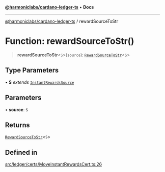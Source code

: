 [**@harmoniclabs/cardano-ledger-ts**](../README.md) • **Docs**

***

[@harmoniclabs/cardano-ledger-ts](../globals.md) / rewardSourceToStr

# Function: rewardSourceToStr()

> **rewardSourceToStr**\<`S`\>(`source`): [`RewardSourceToStr`](../type-aliases/RewardSourceToStr.md)\<`S`\>

## Type Parameters

• **S** *extends* [`InstantRewardsSource`](../enumerations/InstantRewardsSource.md)

## Parameters

• **source**: `S`

## Returns

[`RewardSourceToStr`](../type-aliases/RewardSourceToStr.md)\<`S`\>

## Defined in

[src/ledger/certs/MoveInstantRewardsCert.ts:26](https://github.com/HarmonicLabs/cardano-ledger-ts/blob/94dd590ffe94133126b0d8d49920fc7b002e1975/src/ledger/certs/MoveInstantRewardsCert.ts#L26)

